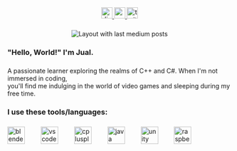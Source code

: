 <div align="center">
  <a href="https://discord.com/channels/@me/604329513698197514" target="_blank">
    <img src="https://img.shields.io/static/v1?message=Discord&logo=discord&label=&color=7289DA&logoColor=white&labelColor=&style=for-the-badge" height="25" alt="discord logo"  />
  </a>
  <a href="https://www.youtube.com/channel/UCjCDngujL5P07FtzNGZBgyw" target="_blank">
    <img src="https://img.shields.io/static/v1?message=Youtube&logo=youtube&label=&color=FF0000&logoColor=white&labelColor=&style=for-the-badge" height="25" alt="youtube logo"  />
  </a>
  <a href="https://www.twitch.tv/iamjual" target="_blank">
    <img src="https://img.shields.io/static/v1?message=Twitch&logo=twitch&label=&color=9146FF&logoColor=white&labelColor=&style=for-the-badge" height="25" alt="twitch logo"  />
  </a>
</div>

###

<div align="center">
  <img src="https://github-read-medium-git-main.pahlevikun.vercel.app/latest?limit=4&username=IamJual&theme=default" alt="Layout with last medium posts"  />
</div>

###

<h3 align="left">"Hello, World!" I'm Jual.</h3>

###

<p align="left">A passionate learner exploring the realms of C++ and C#. When I'm not immersed in coding, <br>you'll find me indulging in the world of video games and sleeping during my free time.</p>

###

<h3 align="left">I use these tools/languages:</h3>

###

<div align="left">
  <img src="https://cdn.jsdelivr.net/gh/devicons/devicon/icons/blender/blender-original.svg" height="39" alt="blender logo"  />
  <img width="28" />
  <img src="https://cdn.jsdelivr.net/gh/devicons/devicon/icons/vscode/vscode-original.svg" height="39" alt="vscode logo"  />
  <img width="28" />
  <img src="https://cdn.jsdelivr.net/gh/devicons/devicon/icons/cplusplus/cplusplus-original.svg" height="39" alt="cplusplus logo"  />
  <img width="28" />
  <img src="https://cdn.jsdelivr.net/gh/devicons/devicon/icons/java/java-original.svg" height="39" alt="java logo"  />
  <img width="28" />
  <img src="https://cdn.jsdelivr.net/gh/devicons/devicon/icons/unity/unity-original.svg" height="39" alt="unity logo"  />
  <img width="28" />
  <img src="https://cdn.jsdelivr.net/gh/devicons/devicon/icons/raspberrypi/raspberrypi-original.svg" height="39" alt="raspberrypi logo"  />
</div>

###

